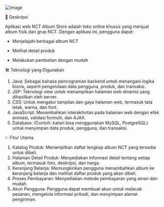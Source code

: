 ![image](https://github.com/user-attachments/assets/d39a5aa2-79bd-4cec-ba0c-884d8b2f6de8)


📄 Deskripsi

Aplikasi web NCT Album Store adalah toko online khusus yang menjual album fisik dari grup NCT. Dengan aplikasi ini, pengguna dapat:

- Menjelajahi berbagai album NCT

- Melihat detail produk

- Melakukan pembelian dengan mudah


🛠️ Teknologi yang Digunakan

1. Java: Sebagai bahasa pemrograman backend untuk menangani logika bisnis, seperti pengelolaan data pengguna, produk, dan transaksi.
2. JSP: Teknologi view untuk menampilkan halaman web dinamis yang dihasilkan oleh server.
3. CSS: Untuk mengatur tampilan dan gaya halaman web, termasuk tata letak, warna, dan font.
4. JavaScript: Menambahkan interaktivitas pada halaman web dengan efek animasi, validasi formulir, dan AJAX.
5. Database: (Contoh: kalian bisa menggunakan MySQL, PostgreSQL) untuk menyimpan data produk, pengguna, dan transaksi.


✨ Fitur Utama
1. Katalog Produk: Menampilkan daftar lengkap album NCT yang tersedia untuk dibeli.
2. Halaman Detail Produk: Menyediakan informasi detail tentang setiap album, termasuk foto, deskripsi, dan harga.
3. Keranjang Belanja: Memungkinkan pengguna menambahkan album ke keranjang belanja dan melihat daftar produk yang akan dibeli.
4. Proses Pembayaran: Menyediakan metode pembayaran yang aman dan mudah.
5. Akun Pengguna: Pengguna dapat membuat akun untuk melacak pesanan, mengelola informasi pribadi, dan menyimpan alamat pengiriman.
